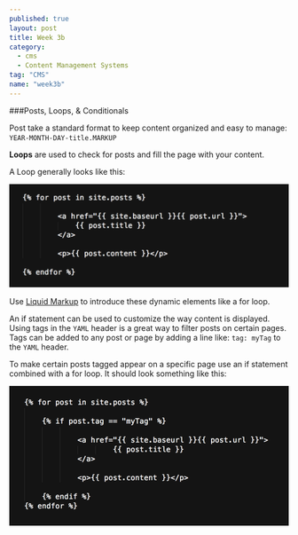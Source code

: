 ```yaml
---
published: true
layout: post
title: Week 3b
category: 
  - cms
  - Content Management Systems
tag: "CMS"
name: "week3b"
---
```


###Posts, Loops, & Conditionals

Post take a standard format to keep content organized and easy to manage: `YEAR-MONTH-DAY-title.MARKUP`

**Loops** are used to check for posts and fill the page with your content. 

A Loop generally looks like this: 

![For Loop](media/first.png)


Use [Liquid Markup](https://github.com/Shopify/liquid/wiki/Liquid-for-Designers) to introduce these dynamic elements like a for loop. 

An if statement can be used to customize the way content is displayed. Using tags in the `YAML` header is a great way to filter posts on certain pages. Tags can be added to any post or page by adding a line like: `tag: myTag` to the `YAML` header.

To make certain posts tagged appear on a specific page use an if statement combined with a for loop. It should look something like this:


![For Loop with Conditional](media/second.png)



